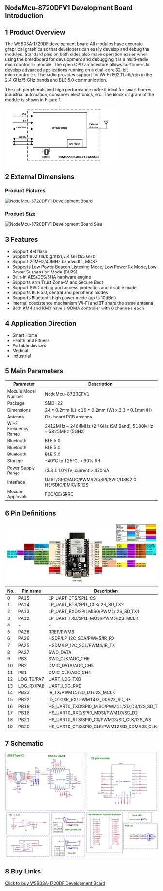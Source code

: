 
## NodeMcu-8720DFV1 Development Board Introduction

## 1 Product Overview

The W5B03A-1720DF development board<!-- is based on the PKE8720DF-A00-F10 development board designed by Pankore for the PKM8720DF-A00-F10 module. -->
All modules have accurate graphical graphics so that developers can easily develop and debug the modules.
Standard pins on both sides also make operation easier when using the breadboard for development and debugging.<!--The PKM8720DF-A00-F10 -->it is a multi-radio microcontroller module. The open CPU architecture allows customers to develop advanced applications running on a dual-core 32-bit microcontroller.
The radio provides support for Wi-Fi 802.11 a/b/g/n in the 2.4 GHz/5 GHz bands and BLE 5.0 communication.

The rich peripherals and high performance make it ideal for smart homes, industrial automation, consumer electronics, etc. The block diagram of the <!--PKM8720DF-A00-F10--> module is shown in Figure 1.

![W5B03A-1720DF Development Board Block Diagram](/assets/images/8720DF/W5B03A-1720DF.png)




## 2 External Dimensions

### Product Pictures

![NodeMcu-8720DFV1 Development Board](/docs/assets/images/8720DF/NodeMcu-8720DFV1开发板(1).png)

### Product Size

![NodeMcu-8720DFV1 Development Board Size](/docs/assets/images/8720DF/开发板尺寸.png)

## 3 Features

- Support 4M flash
- Support 802.11a/b/g/n1x1,2.4 GHz&5 GHz
- Support 20MHz/40MHz bandwidth, MCS7
- Supports Low Power Beacon Listening Mode, Low Power Rx Mode, Low Power Suspension Mode (DLPS)
- Built-in AES/DES/SHA hardware engine
- Supports Arm Trust Zone-M and Secure Boot
- Support SWD debug port access protection and disable mode
- Supports BLE 5.0, central and peripheral modes
- Supports Bluetooth high power mode (up to 10dBm)
- Internal coexistence mechanism Wi-Fi and BT share the same antenna
- Both KM4 and KM0 have a GDMA controller with 6 channels each

## 4 Application Direction

- Smart Home
- Health and Fitness
- Portable devices
- Medical
- Industrial

## 5 Main Parameters

| Parameter | Description |
| --- | --- |
| Module Model Number | NodeMcu-8720DFV1 |
| Package | SMD-22 | Dimensions | 24 ± 0.5 mm
| Dimensions | 24 ± 0.2mm (L) x 16 ± 0.2mm (W) x 2.3 ± 0.1mm (H) | Antenna | On-board | On-board | On-board
| Antenna | On-board PCB antenna | | Wi-Fi Frequency | Wi-Fi Frequency | Wi-Fi Frequency
| Wi-Fi Frequency Range | 2412MHz ~ 2484MHz (2.4GHz ISM Band), 5180MHz ~ 5825MHz (5GHz) | Bluetooth | BLE
| Bluetooth | BLE 5.0 | Bluetooth Frequency Range | BLE 5.0
| Bluetooth | BLE 5.0 | Bluetooth Frequency Range | 2402MHz ~ 2480MHz | Bluetooth Frequency Range | -40MHz ~ 2480MHz
| Bluetooth | BLE 5.0 | Bluetooth Frequency Range | 2402MHz ~ 2480MHz | Operating Temperature | -40°C to 105°C | Storage Environment
| Storage | -40°C to 125°C, < 90% RH | Bluetooth Frequency Range | 2402MHz ~ 2480MHz
| Power Supply Range | (3.3 ± 10%)V, current > 450mA | Interface | UART/GPS
| Interface | UART/GPIO/ADC/PWM/I2C/SPI/SWD/USB 2.0 HS/SDIO/DMIC/IR/I2S | Module Approvals | FCC/IPC/IPC/I2C/SPI/SWD
| Module Approvals | FCC/CE/SRRC | UART/GPIO/ADC/PWM/I2C/SPI/SWD/USB 2.0




## 6 Pin Definitions

![Development Board Pin Definitions](/assets/images/8720DF/开发板管脚定义.png)

| No. | Pin name | Description |
|--------|---------|-------------|
| 0 | PA15 | LP_UART_CTS/SPI1_CS |
| 1 | PA14 | LP_UART_RTS/SPI1_CLK/I2S_SD_TX2 |
| 2 | PA13 | LP_UART_RXD/SPI1MISO/PWM1/I2S_SD_TX1 |
| 3 | PA12 | LP_UART_TXD/SPI1_MOSI/PWM0/I2S_MCLK |
| 4 | - | - |
| 5 | PA28 | RREF/PWM6 |
| 6 | PA26 | HSDP/LP_I2C_SDA/PWM5/IR_RX |
| 7 | PA25 | HSDM/LP_I2C_SCL/PWM4/IR_TX |
| 8 | PA27 | SWD_DATA |
| 9 | PB3 | SWD_CLK/ADC_CH6 |
| 10 | PB2 | DMIC_DATA/ADC_CH5 |
| 11 | PB1 | DMIC_CLK/ADC_CH4 |
| 12 | LOG_TX/PA7 | UART_LOG_TXD |
| 13 | LOG_RX/PA8 | UART_LOG_RXD |
| 14 | PB23 | IR_TX/PWM15/SD_D1/I2S_MCLK |
| 15 | PB22 | ID_OTG/IR_RX/ PWM14/S_D0/I2S_SD_RX |
| 16 | PB19 | HS_UART0_TXD/SPI0_MISO/PWM11/SD_D3/I2S_SD_TX0 |
| 17 | PB18 | HS_UART0_RXD/SPI0_MOSI/PWM10/SD_D2 |
| 18 | PB21 | HS_UART0_RTS/SPI0_CS/PWM13/SD_CLK/I2S_WS |
| 19 | PB20 | HS_UART0_CTS/SPI0_CLK/PWM12/SD_CDM/I2S_CLK |

## 7 Schematic

<!-- ![NodeMcu-8720DFV1开发板原理图](/assets/images/8720DF/开发板原理图.png) -->
![NodeMcu-8720DFV1 Development Board Schematics](/assets/images/8720DF/开发板原理图.png)



## 8 Buy Links
[Click to buy W5B03A-1720DF Development Board](../../buy_sample/8720df.md#rtl8720df)